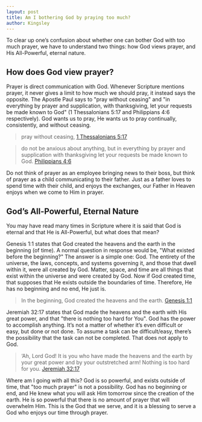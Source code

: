 ```yaml
---
layout: post
title: Am I bothering God by praying too much?
author: Kingsley
---
```


To clear up one’s confusion about whether one can bother God with too much prayer, we have to understand two things: how God views prayer, and His All-Powerful, eternal nature.

## How does God view prayer?

Prayer is direct communication with God. Whenever Scripture mentions prayer, it never gives a limit to how much we should pray, it instead says the opposite. The Apostle Paul says to "pray without ceasing" and "in everything by prayer and supplication, with thanksgiving, let your requests be made known to God" (1 Thessalonians 5:17 and Philippians 4:6 respectively). God wants us to pray, He wants us to pray continually, consistently, and without ceasing.

> pray without ceasing,
[1 Thessalonians 5:17](https://my.bible.com/bible/59/1TH.5.17)

> do not be anxious about anything, but in everything by prayer and supplication with thanksgiving let your requests be made known to God.
[Philippians 4:6](https://my.bible.com/bible/59/PHP.4.6)

Do not think of prayer as an employee bringing news to their boss, but think of prayer as a child communicating to their father. Just as a father loves to spend time with their child, and enjoys the exchanges, our Father in Heaven enjoys when we come to Him in prayer.

## God’s All-Powerful, Eternal Nature

You may have read many times in Scripture where it is said that God is eternal and that He is All-Powerful, but what does that mean?

Genesis 1:1 states that God created the heavens and the earth in the beginning (of time). A normal question in response would be, "What existed before the beginning?" The answer is a simple one: God. The entirety of the universe, the laws, concepts, and systems governing it, and those that dwell within it, were all created by God. Matter, space, and time are all things that exist within the universe and were created by God. Now if God created time, that supposes that He exists outside the boundaries of time. Therefore, He has no beginning and no end, He just is.

> In the beginning, God created the heavens and the earth.
[Genesis 1:1](https://my.bible.com/bible/59/GEN.1.1)

Jeremiah 32:17 states that God made the heavens and the earth with His great power, and that "there is nothing too hard for You". God has the power to accomplish anything. It’s not a matter of whether it’s even difficult or easy, but done or not done. To assume a task can be difficult/easy, there’s the possibility that the task can not be completed. That does not apply to God.

> ‘Ah, Lord God! It is you who have made the heavens and the earth by your great power and by your outstretched arm! Nothing is too hard for you.
[Jeremiah 32:17](https://my.bible.com/bible/59/JER.32.17)

Where am I going with all this? God is so powerful, and exists outside of time, that "too much prayer" is not a possibility. God has no beginning or end, and He knew what you will ask Him tomorrow since the creation of the earth. He is so powerful that there is no amount of prayer that will overwhelm Him. This is the God that we serve, and it is a blessing to serve a God who enjoys our time through prayer.
